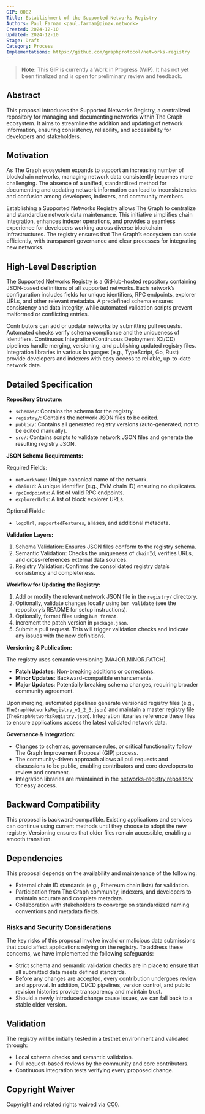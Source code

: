 ```yaml
---
GIP: 0082
Title: Establishment of the Supported Networks Registry
Authors: Paul Farnam <paul.farnam@pinax.network>
Created: 2024-12-10
Updated: 2024-12-10
Stage: Draft
Category: Process
Implementations: https://github.com/graphprotocol/networks-registry
---
```

> **Note:** This GIP is currently a Work in Progress (WiP). It has not yet been finalized and is open for preliminary review and feedback.

## Abstract

This proposal introduces the Supported Networks Registry, a centralized repository for managing and documenting networks within The Graph ecosystem. It aims to streamline the addition and updating of network information, ensuring consistency, reliability, and accessibility for developers and stakeholders.

## Motivation

As The Graph ecosystem expands to support an increasing number of blockchain networks, managing network data consistently becomes more challenging. The absence of a unified, standardized method for documenting and updating network information can lead to inconsistencies and confusion among developers, indexers, and community members.

Establishing a Supported Networks Registry allows The Graph to centralize and standardize network data maintenance. This initiative simplifies chain integration, enhances indexer operations, and provides a seamless experience for developers working across diverse blockchain infrastructures. The registry ensures that The Graph’s ecosystem can scale efficiently, with transparent governance and clear processes for integrating new networks.

## High-Level Description

The Supported Networks Registry is a GitHub-hosted repository containing JSON-based definitions of all supported networks. Each network’s configuration includes fields for unique identifiers, RPC endpoints, explorer URLs, and other relevant metadata. A predefined schema ensures consistency and data integrity, while automated validation scripts prevent malformed or conflicting entries.

Contributors can add or update networks by submitting pull requests. Automated checks verify schema compliance and the uniqueness of identifiers. Continuous Integration/Continuous Deployment (CI/CD) pipelines handle merging, versioning, and publishing updated registry files. Integration libraries in various languages (e.g., TypeScript, Go, Rust) provide developers and indexers with easy access to reliable, up-to-date network data.

## Detailed Specification

**Repository Structure:**

- `schemas/`: Contains the schema for the registry.
- `registry/`: Contains the network JSON files to be edited.
- `public/`: Contains all generated registry versions (auto-generated; not to be edited manually).
- `src/`: Contains scripts to validate network JSON files and generate the resulting registry JSON.

**JSON Schema Requirements:**

Required Fields:
- `networkName`: Unique canonical name of the network.
- `chainId`: A unique identifier (e.g., EVM chain ID) ensuring no duplicates.
- `rpcEndpoints`: A list of valid RPC endpoints.
- `explorerUrls`: A list of block explorer URLs.

Optional Fields:
- `logoUrl`, `supportedFeatures`, aliases, and additional metadata.

**Validation Layers:**

1. Schema Validation: Ensures JSON files conform to the registry schema.
2. Semantic Validation: Checks the uniqueness of `chainId`, verifies URLs, and cross-references external data sources.
3. Registry Validation: Confirms the consolidated registry data’s consistency and completeness.

**Workflow for Updating the Registry:**

1. Add or modify the relevant network JSON file in the `registry/` directory.
2. Optionally, validate changes locally using `bun validate` (see the repository’s README for setup instructions).
3. Optionally, format files using `bun format`.
4. Increment the patch version in `package.json`.
5. Submit a pull request. This will trigger validation checks and indicate any issues with the new definitions.

**Versioning & Publication:**

The registry uses semantic versioning (MAJOR.MINOR.PATCH).
- **Patch Updates**: Non-breaking additions or corrections.
- **Minor Updates**: Backward-compatible enhancements.
- **Major Updates**: Potentially breaking schema changes, requiring broader community agreement.

Upon merging, automated pipelines generate versioned registry files (e.g., `TheGraphNetworksRegistry_v1_2_3.json`) and maintain a master registry file (`TheGraphNetworksRegistry.json`). Integration libraries reference these files to ensure applications access the latest validated network data.

**Governance & Integration:**

- Changes to schemas, governance rules, or critical functionality follow The Graph Improvement Proposal (GIP) process.
- The community-driven approach allows all pull requests and discussions to be public, enabling contributors and core developers to review and comment.
- Integration libraries are maintained in the [networks-registry repository](https://github.com/graphprotocol/networks-registry) for easy access.

## Backward Compatibility

This proposal is backward-compatible. Existing applications and services can continue using current methods until they choose to adopt the new registry. Versioning ensures that older files remain accessible, enabling a smooth transition.

## Dependencies

This proposal depends on the availability and maintenance of the following:

- External chain ID standards (e.g., Ethereum chain lists) for validation.
- Participation from The Graph community, indexers, and developers to maintain accurate and complete metadata.
- Collaboration with stakeholders to converge on standardized naming conventions and metadata fields.

### Risks and Security Considerations

The key risks of this proposal involve invalid or malicious data submissions that could affect applications relying on the registry. To address these concerns, we have implemented the following safeguards:
-  Strict schema and semantic validation checks are in place to ensure that all submitted data meets defined standards.
-	 Before any changes are accepted, every contribution undergoes review and approval. In addition, CI/CD pipelines, version control, and public revision histories provide transparency and maintain trust.
- Should a newly introduced change cause issues, we can fall back to a stable older version.

## Validation

The registry will be initially tested in a testnet environment and validated through:

- Local schema checks and semantic validation.
- Pull request-based reviews by the community and core contributors.
- Continuous integration tests verifying every proposed change.

## Copyright Waiver

Copyright and related rights waived via [CC0](https://creativecommons.org/publicdomain/zero/1.0/).